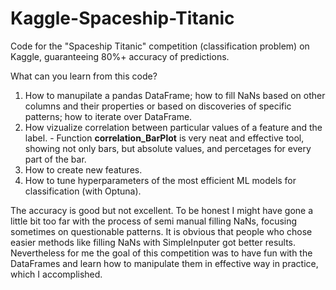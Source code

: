 # Kaggle-Spaceship-Titanic

Code for the "Spaceship Titanic" competition (classification problem) on Kaggle, guaranteeing 80%+ accuracy of predictions.

What can you learn from this code?
1. How to manupilate a pandas DataFrame; how to fill NaNs based on other columns and their properties or based on discoveries of specific patterns; how to iterate over DataFrame.
2. How vizualize correlation between particular values of a feature and the label. - Function **correlation_BarPlot** is very neat and effective tool, showing not only bars, but absolute values, and percetages for every part of the bar.
3. How to create new features.
4. How to tune hyperparameters of the most efficient ML models for classification (with Optuna).

The accuracy is good but not excellent. To be honest I might have gone a little bit too far with the process of semi manual filling NaNs, focusing sometimes on questionable patterns. It is obvious that people who chose easier methods like filling NaNs with SimpleInputer got better results. Nevertheless for me the goal of this competition was to have fun with the DataFrames and learn how to manipulate them in effective way in practice, which I accomplished.
